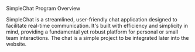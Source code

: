 SimpleChat Program
Overview

SimpleChat is a streamlined, user-friendly chat application designed to facilitate real-time communication. It's built with efficiency and simplicity in mind, providing a fundamental yet robust platform for personal or small team interactions.
The chat is a simple project to be integrated later into the website.
